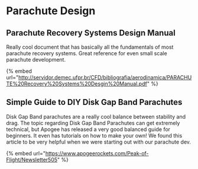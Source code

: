 # Parachute Design

## Parachute Recovery Systems Design Manual

Really cool document that has basically all the fundamentals of most parachute recovery systems. Great reference for even small scale parachute development.

{% embed url="http://servidor.demec.ufpr.br/CFD/bibliografia/aerodinamica/PARACHUTE%20Recovery%20Systems%20Desgin%20Manual.pdf" %}

## Simple Guide to DIY Disk Gap Band Parachutes

Disk Gap Band parachutes are a really cool balance between stability and drag. The topic regarding Disk Gap Band Parachutes can get extremely technical, but Apogee has released a very good balanced guide for beginners. It even has tutorials on how to make your own! We found this article to be very helpful when we were starting out with our parachute dev.

{% embed url="https://www.apogeerockets.com/Peak-of-Flight/Newsletter505" %}
